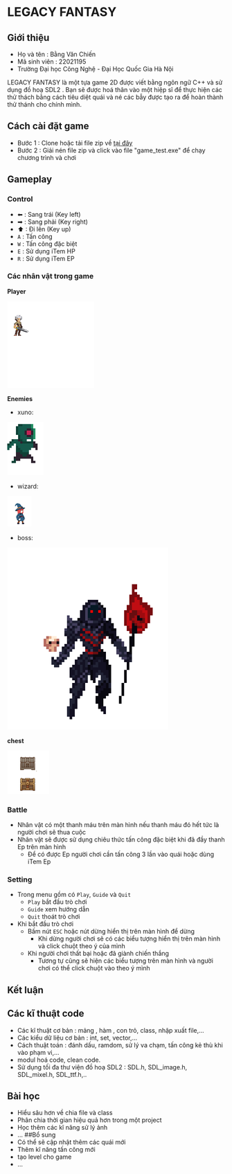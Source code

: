 # LEGACY FANTASY

## Giới thiệu

- Họ và tên : Bằng Văn Chiến 
- Mã sinh viên : 22021195
- Trường Đại học Công Nghệ - Đại Học Quốc Gia Hà Nội 

LEGACY FANTASY là một tựa game 2D được viết bằng ngôn ngữ C++ và sử dụng đồ hoạ SDL2 . Bạn sẽ được hoá thân vào một hiệp sĩ để thực hiện các thử thách bằng cách tiêu diệt quái và né các bẫy được tạo ra để hoàn thành thử thánh cho chính mình.
## Cách cài đặt game 
- Bước 1 : Clone hoặc tải file zip về [tại đây](https://github.com/chien04/Project/archive/refs/heads/master.zip)
- Bước 2 : Giải nén file zip và click vào file "game_test.exe" để chạy chương trình và chơi

## Gameplay
### Control
- ⬅ : Sang trái (Key left)
- ➡ : Sang phải (Key right)
- ⬆  : Đi lên (Key up)
- `A` : Tấn công
- `W` : Tấn công đặc biệt
- `E` : Sử dụng iTem HP
- `R` : Sử dụng iTem EP
### Các nhân vật trong game
**Player**

![player_sheet](https://github.com/chien04/Project/blob/master/image/playergit.png)

**Enemies**
- xuno: 

![player_sheet](https://github.com/chien04/Project/blob/master/image/xuno.png)

- wizard:

![player_sheet](https://github.com/chien04/Project/blob/master/image/wizardgit.png)

- boss:

![player_sheet](https://github.com/chien04/Project/blob/master/image/bossgit.png)


**chest**

![player_sheet](https://github.com/chien04/Project/blob/master/image/chest.png)


### Battle
- Nhân vật có một thanh máu trên màn hình nếu thanh máu đó hết tức là người chơi sẽ thua cuộc
- Nhân vật sẽ được sử dụng chiêu thức tấn công đặc biệt khi đã đầy thanh Ep trên màn hình
  - Để có được Ep người chơi cần tấn công 3 lần vào quái hoặc dùng iTem Ep

### Setting
- Trong menu gồm có `Play`, `Guide` và `Quit`
  - `Play` bắt đầu trò chơi 
  - `Guide` xem hướng dẫn 
  - `Quit` thoát trò chơi
- Khi bắt đầu trò chơi
  - Bấm nút `ESC` hoặc nút dừng hiển thị trên màn hình để dừng
    - Khi dừng người chơi sẽ có các biểu tượng hiển thị trên màn hình và click chuột theo ý của mình
  - Khi người chơi thất bại hoặc đã giành chiến thắng 
    - Tương tự cũng sẽ hiện các biểu tượng trên màn hình và người chơi có thể click chuột vào theo ý mình 
    
## Kết luận
## Các kĩ thuật code
- Các kĩ thuật cơ bản : mảng , hàm , con trỏ, class, nhập xuất file,...
- Các kiểu dữ liệu cơ bản : int, set, vector,...
- Cách thuật toán : đánh dấu, ramdom, sử lý va chạm, tấn công kẻ thù khi vào phạm vi,... 
- modul hoá code, clean code.
- Sử dụng tối đa thư viện đồ hoạ SDL2 : SDL.h, SDL_image.h, SDL_mixel.h, SDL_ttf.h,..
## Bài học
- Hiểu sâu hơn về chia file và class 
- Phân chia thời gian hiệu quả hơn trong một project
- Học thêm các kĩ năng sử lý ảnh 
- ...
##Bổ sung
- Có thể sẽ cập nhật thêm các quái mới 
- Thêm kĩ năng tấn công mới 
- tạo level cho game 
- ...
